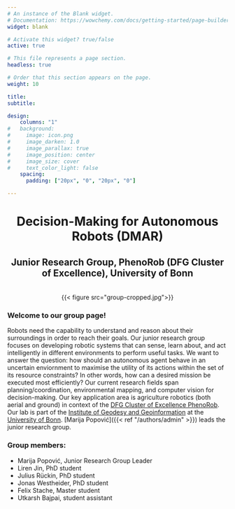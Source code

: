 ```yaml
---
# An instance of the Blank widget.
# Documentation: https://wowchemy.com/docs/getting-started/page-builder/
widget: blank

# Activate this widget? true/false
active: true

# This file represents a page section.
headless: true

# Order that this section appears on the page.
weight: 10

title: 
subtitle:

design:
    columns: "1"
#   background:
#     image: icon.png
#     image_darken: 1.0
#     image_parallax: true
#     image_position: center
#     image_size: cover
#     text_color_light: false
    spacing:
      padding: ["20px", "0", "20px", "0"]

---
```


<h1 style="text-align: center;">Decision-Making for Autonomous Robots (DMAR)</h1>
<h2 style="text-align: center;">Junior Research Group, PhenoRob</a> (DFG Cluster of Excellence), University of Bonn</h2>
<br>

<center> {{< figure src="group-cropped.jpg">}} </center> 

### Welcome to our group page!

Robots need the capability to understand and reason about their surroundings in order to reach their goals. Our junior research group focuses on developing robotic systems that can sense, learn about, and act intelligently in different environments to perform useful tasks. We want to answer the question: how should an autonomous agent behave in an uncertain enviornment to maximise the utility of its actions within the set of its resource constraints? In other words, how can a desired mission be executed most efficiently? Our current research fields span planning/coordination, environmental mapping, and computer vision for decision-making. Our key application area is agriculture robotics (both aerial and ground) in context of the  <a href="http://phenorob.de">DFG Cluster of Excellence PhenoRob</a>. Our lab is part of the <a href="https://www.igg.uni-bonn.de/en?set_language=en">Institute of Geodesy and Geoinformation</a> at the <a href="https://www.uni-bonn.de/en">University of Bonn</a>. [Marija Popović]({{< ref "/authors/admin" >}}) leads the junior research group.

### Group members:
* Marija Popović, Junior Research Group Leader
* Liren Jin, PhD student
* Julius Rückin, PhD student
* Jonas Westheider, PhD student
* Felix Stache, Master student
* Utkarsh Bajpai, student assistant
